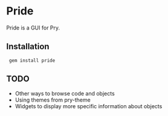 # Pride

Pride is a GUI for Pry.

## Installation

     gem install pride

## TODO

- Other ways to browse code and objects
- Using themes from pry-theme
- Widgets to display more specific information about objects
